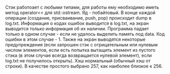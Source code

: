 Стэк работоает с любыми типами, для работы ему необходимо иметь метод operator<< для std::ostream. Яд - побайтовый. В конце каждой операции (создание, присваивание, push, pop) происходит dump в log.txt. Информация о кодах ошибок выводится в log.txt, на экран выводится только информация об их наличии. Программа падает только в одном случае - если не удалось выделить память под data. Код ошибки в этом случае - 1. Также на экран выводятся некоторые предупреждения (если запрошен стэк с отрицательным или нулевым числом элементов, если есть попытка вытащить элемент из пустого стэка (в этом случае всегда возвращается нулевой элемент), если log.txt не получилось открыть). Хэш нормальный (обычный хэш от строки). В качестве простого выбрано 257, как наиболее близкое к 256.

